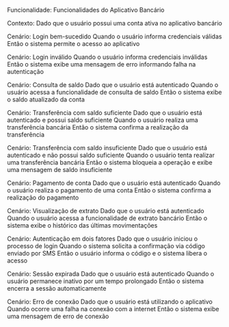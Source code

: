 Funcionalidade: Funcionalidades do Aplicativo Bancário

  Contexto:
    Dado que o usuário possui uma conta ativa no aplicativo bancário

  Cenário: Login bem-sucedido
    Quando o usuário informa credenciais válidas
    Então o sistema permite o acesso ao aplicativo

  Cenário: Login inválido
    Quando o usuário informa credenciais inválidas
    Então o sistema exibe uma mensagem de erro informando falha na autenticação

  Cenário: Consulta de saldo
    Dado que o usuário está autenticado
    Quando o usuário acessa a funcionalidade de consulta de saldo
    Então o sistema exibe o saldo atualizado da conta

  Cenário: Transferência com saldo suficiente
    Dado que o usuário está autenticado e possui saldo suficiente
    Quando o usuário realiza uma transferência bancária
    Então o sistema confirma a realização da transferência

  Cenário: Transferência com saldo insuficiente
    Dado que o usuário está autenticado e não possui saldo suficiente
    Quando o usuário tenta realizar uma transferência bancária
    Então o sistema bloqueia a operação e exibe uma mensagem de saldo insuficiente

  Cenário: Pagamento de conta
    Dado que o usuário está autenticado
    Quando o usuário realiza o pagamento de uma conta
    Então o sistema confirma a realização do pagamento

  Cenário: Visualização de extrato
    Dado que o usuário está autenticado
    Quando o usuário acessa a funcionalidade de extrato bancário
    Então o sistema exibe o histórico das últimas movimentações

  Cenário: Autenticação em dois fatores
    Dado que o usuário iniciou o processo de login
    Quando o sistema solicita a confirmação via código enviado por SMS
    Então o usuário informa o código e o sistema libera o acesso

  Cenário: Sessão expirada
    Dado que o usuário está autenticado
    Quando o usuário permanece inativo por um tempo prolongado
    Então o sistema encerra a sessão automaticamente

  Cenário: Erro de conexão
    Dado que o usuário está utilizando o aplicativo
    Quando ocorre uma falha na conexão com a internet
    Então o sistema exibe uma mensagem de erro de conexão
